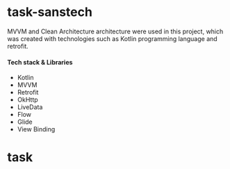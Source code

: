 # task-sanstech
MVVM and Clean Architecture architecture were used in this project, which was created with technologies such as Kotlin programming language and retrofit.

#### Tech stack & Libraries

- Kotlin
- MVVM
- Retrofit
- OkHttp
- LiveData
- Flow
- Glide
- View Binding








# task

